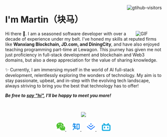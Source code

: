 <p>
<a href="https://github.com/martintsan" style="float: right;">
    <img align="right" src="https://komarev.com/ghpvc/?username=martintsan&label=Visitors&color=brightgreen&style=flat-square&logo=github" alt="gtihub-visitors" />
</a>

<h1>I'm Martin（块马）</h1>
</p>

<img align="right" alt="GIF" src="https://media.giphy.com/media/LnQjpWaON8nhr21vNW/giphy.gif" width="84" title="Say HI">

Hi there 👋. I am a seasoned software developer with over a decade of experience under my belt. I've honed my skills at reputed firms like **Wanxiang Blockchain, JD.com, and DiningCity**, and have also enjoyed teaching programming part-time at Lewagon. This journey has given me not just proficiency in full-stack development and blockchain and Web3 domains, but also a deep appreciation for the value of sharing knowledge.

✨ Currently, I am immersing myself in the world of AI full-stack development, relentlessly exploring the wonders of technology. My aim is to stay passionate, upbeat, and in-step with the evolving tech landscape, always striving to bring you the best that technology has to offer!

<em><b>Be free to <a href="https://github.com/martintsan/martintsan/issues">say "hi"</a>, <b>I'll be happy to meet you more!</b></em>

<br />
<p align="center">
<img src="https://github-readme-stats.vercel.app/api?username=martintsan&count_private=true&show_icons=true&theme=transparent" />
</p>

<p align="center">
    <a href="./images/martin-wechatqr.jpg" target="_blank" alt="WeChat" title="WeChat">
        <img src="./images/wechat.svg" width="28px"/>
    </a>&emsp;
    <a href="https://www.zhihu.com/people/martinnett" target="_blank" alt="Zhihu" title="Zhihu">
        <img src="./images/zhihu.svg" width="28px"/>
    </a>&emsp;
    <a href="https://juejin.cn/user/3781967736474477" target="_blank" alt="Juejin" title="Juejin">
        <img src="./images/juejin.svg" width="28px"/>
    </a>&emsp;
    <a href="https://space.bilibili.com/553955841?spm_id_from=444.41.0.0" target="_blank" alt="Bilibili" title="Bilibili">
        <img src="./images/bilibili.svg" width="28px"/>
    </a>
</p>
